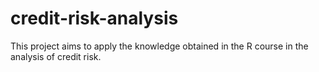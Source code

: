 # credit-risk-analysis
This project aims to apply the knowledge obtained in the R course in the analysis of credit risk.
